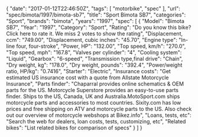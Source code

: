 {
    "date": "2017-01-12T22:46:50Z",
    "tags": [
        "motorbike",
        "spec"
    ],
    "url": "spec\/bimota\/1997\/bimota-sb7",
    "title": "Sport Bimota SB7",
    "categories": "Sport",
    "brands": "bimota",
    "years": "1997",
    "spec": [
        {
            "Model": "Bimota SB7",
            "Year": "1997",
            "Category": "Sport",
            "Rating": "Do you know this bike?Click here to rate it. We miss 2 votes to show the rating",
            "Displacement, ccm": "749.00",
            "Displacement, cubic inches": "45.70",
            "Engine type": "In-line four, four-stroke",
            "Power, HP": "132.00",
            "Top speed, km\/h": "270.0",
            "Top speed, mph": "167.8",
            "Valves per cylinder": "4",
            "Cooling system": "Liquid",
            "Gearbox": "6-speed",
            "Transmission type,final drive": "Chain",
            "Dry weight, kg": "178.0",
            "Dry weight, pounds": "392.4",
            "Power\/weight ratio, HP\/kg": "0.7416",
            "Starter": "Electric",
            "Insurance costs": "Get estimated US insurance cost with a quote from Allstate Motorcycle Insurance",
            "Parts finder": "Chaparral provides online schematics & OEM parts for the US.   Motorcycle Superstore provides an easy-to-use parts finder. Ships to the US, Canada, UK and Australia.MotoSport.com ships motorcycle parts and accessories to most countries.    Sixity.com has low prices and free shipping on ATV and motorcycle parts to the US. Also check out our overview of motorcycle webshops at Bikez.info",
            "Loans, tests, etc": "Search the web for dealers, loan costs, tests, customizing, etc",
            "Related bikes": "List related bikes for comparison of specs"
        }
    ]
}